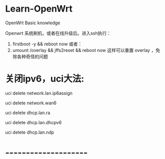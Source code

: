 # Learn-OpenWrt
OpenWrt Basic knowledge

Openwrt 系统刷机，或者在线升级后。进入ssh执行：
1. firstboot -y && reboot now
或者：
2. umount /overlay && jffs2reset && reboot now
这样可以重置 overlay ，免除各种奇怪的问题


# 关闭ipv6，uci大法:
uci delete network.lan.ip6assign

uci delete network.wan6

uci delete dhcp.lan.ra

uci delete dhcp.lan.dhcpv6

uci delete dhcp.lan.ndp

# --------------------

